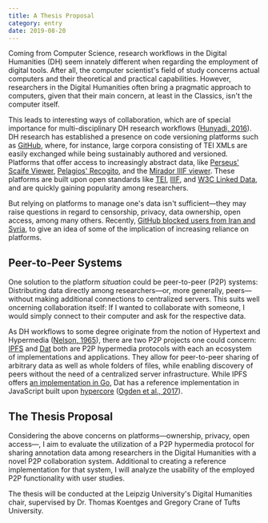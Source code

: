 ```yaml
---
title: A Thesis Proposal
category: entry
date: 2019-08-20
---
```


Coming from Computer Science, research workflows in the Digital Humanities (DH) seem innately different when regarding the employment of digital tools. After all, the computer scientist's field of study concerns actual computers and their theoretical and practical capabilities. However, researchers in the Digital Humanities often bring a pragmatic approach to computers, given that their main concern, at least in the Classics, isn't the computer itself.

This leads to interesting ways of collaboration, which are of special importance for multi-disciplinary DH research workflows ([Hunyadi, 2016](https://www.taylorfrancis.com/books/e/9781315572659/chapters/10.4324/9781315572659-10)). DH research has established a presence on code versioning platforms such as [GitHub](https://github.com/topics/digital-humanities), where, for instance, large corpora consisting of TEI XMLs are easily exchanged while being sustainably authored and versioned. Platforms that offer access to increasingly abstract data, like [Perseus' Scaife Viewer](https://scaife.perseus.org/), [Pelagios' Recogito](https://recogito.pelagios.org/), and the [Mirador IIIF viewer](https://projectmirador.org/). These platforms are built upon open standards like [TEI](https://tei-c.org/), [IIIF](https://iiif.io/), and [W3C Linked Data](https://www.w3.org/standards/semanticweb/data), and are quickly gaining popularity among researchers.

But relying on platforms to manage one's data isn't sufficient—they may raise questions in regard to censorship, privacy, data ownership, open access, among many others. Recently, [GitHub blocked users from Iran and Syria](https://techcrunch.com/2019/07/29/github-ban-sanctioned-countries/), to give an idea of some of the implication of increasing reliance on platforms.


## Peer-to-Peer Systems

One solution to the platform *situation* could be peer-to-peer (P2P) systems: Distributing data directly among researchers—or, more generally, peers—without making additional connections to centralized servers. This suits well oncerning collaboration itself: If I wanted to collaborate with someone, I would simply connect to their computer and ask for the respective data. 

As DH workflows to some degree originate from the notion of Hypertext and Hypermedia ([Nelson, 1965](https://dl.acm.org/citation.cfm?id=806036)), there are two P2P projects one could concern: [IPFS](https://ipfs.io/) and [Dat](https://dat.foundation/) both are P2P hypermedia protocols with each an ecosystem of implementations and applications. They allow for peer-to-peer sharing of arbitrary data as well as whole folders of files, while enabling discovery of peers without the need of a centralized server infrastructure. While IPFS offers [an implementation in Go](https://github.com/ipfs/go-ipfs), Dat has a reference implementation in JavaScript built upon [hypercore](https://github.com/mafintosh/hypercore) ([Ogden et al., 2017](https://github.com/datprotocol/whitepaper/blob/master/dat-paper.pdf)).


## The Thesis Proposal

Considering the above concerns on platforms—ownership, privacy, open access—, I aim to evaluate the utilization of a P2P hypermedia protocol for sharing annotation data among researchers in the Digital Humanities with a novel P2P collaboration system. Additional to creating a reference implementation for that system, I will analyze the usability of the employed P2P functionality with user studies.

The thesis will be conducted at the Leipzig University's Digital Humanities chair, supervised by Dr. Thomas Koentges and Gregory Crane of Tufts University.
